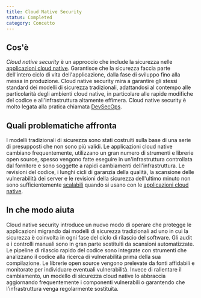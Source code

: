 ```yaml
---
title: Cloud Native Security
status: Completed
category: Concetto
---
```


## Cos'è

_Cloud native security_ è un approccio che include la sicurezza nelle [applicazioni cloud native](/it/cloud-native-apps/). Garantisce che la sicurezza faccia parte dell'intero ciclo di vita dell'applicazione, dalla fase di sviluppo fino alla messa in produzione. Cloud native security mira a garantire gli stessi standard dei modelli di sicurezza tradizionali, adattandosi al contempo alle particolarità degli ambienti cloud native, in particolare alle rapide modifiche del codice e all'infrastruttura altamente effimera. Cloud native security è molto legata alla pratica chiamata [DevSecOps](/it/devsecops/).

## Quali problematiche affronta

I modelli tradizionali di sicurezza sono stati costruiti sulla base di una serie di presupposti che non sono più validi. Le applicazioni cloud native cambiano frequentemente, utilizzano un gran numero di strumenti e librerie open source, spesso vengono fatte eseguire in un'infrastruttura controllata dal fornitore e sono soggette a rapidi cambiamenti dell'infrastruttura. Le revisioni del codice, i lunghi cicli di garanzia della qualità, la scansione delle vulnerabilità dei server e le revisioni della sicurezza dell'ultimo minuto non sono sufficientemente [scalabili](/it/scalability/) quando si usano con le [applicazioni cloud native](/it/cloud-native-apps/).

## In che modo aiuta

Cloud native security introduce un nuovo modo di operare che protegge le applicazioni migrando dai modelli di sicurezza tradizionali ad uno in cui la sicurezza è coinvolta in ogni fase del ciclo di rilascio del software. Gli audit e i controlli manuali sono in gran parte sostituiti da scansioni automatizzate. Le pipeline di rilascio rapido del codice sono integrate con strumenti che analizzano il codice alla ricerca di vulnerabilità prima della sua compilazione. Le librerie open source vengono prelevate da fonti affidabili e monitorate per individuare eventuali vulnerabilità. Invece di rallentare il cambiamento, un modello di sicurezza cloud native lo abbraccia aggiornando frequentemente i componenti vulnerabili o garantendo che l'infrastruttura venga regolarmente sostituita.
